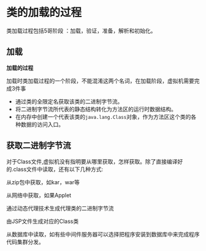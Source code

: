 # 类的加载的过程

类加载过程包括5哥阶段 ：加载，验证，准备，解析和初始化。

## 加载

**加载的过程**

加载时类加载过程的一个阶段，不能混淆这两个名词，在加载阶段，虚拟机需要完成3件事

- 通过类的全限定名获取该类的二进制字节流。
- 将二进制字节流所代表的静态结构转化为方法区的运行时数据结构。
- 在内存中创建一个代表该类的`java.lang.Class`对象，作为方法区这个类的各种数据的访问入口。

## 获取二进制字节流

对于Class文件,虚拟机没有指明要从哪里获取，怎样获取。除了直接编译好的.class文件中读取，还有以下几种方式:

从zip包中获取，如kar，war等

从网络中获取，如果Applet

通过动态代理技术生成代理类的二进制字节流

由JSP文件生成对应的Class类

从数据库中读取，如有些中间件服务器可以选择把程序安装到数据库中来完成程序代码集群分发。

